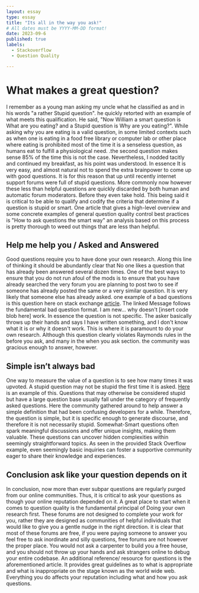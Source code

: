 ```yaml
---
layout: essay
type: essay
title: "Its all in the way you ask!"
# All dates must be YYYY-MM-DD format!
date: 2023-09-6
published: true
labels:
  - Stackoverflow
  - Question Quality

---
```


# What makes a great question?

I remember as a young man asking my uncle what he classified as and in his words "a rather Stupid question".
he quickly retorted with an example of what meets this qualification. He said, "Now William a smart question is What are you eating? and a Stupid question is Why are you eating?".
While asking why you are eating is a valid question, in some limited contexts such as when one is eating in a food free library or computer lab or other place where eating is prohibited 
most of the time it is a senseless question, as humans eat to fulfill a physiological need.
.the second question makes sense 85% of the time this is not the case. Nevertheless, I nodded tacitly and continued my breakfast, as his point was understood.
In essence It is very easy, and almost natural not to spend the extra brainpower to come up with good questions.
It is for this reason that up until recently internet support forums were full of stupid questions.
More commonly now however these less than helpful questions are quickly discarded by both human and automatic forum moderators.
Before they even take hold. This being said it is critical to be able to qualify and codify the criteria that determine if a question is stupid or smart. One article that gives a high-level overview and some concrete examples of general question quality control best practices is "How to ask questions the smart way" an analysis based on this process is pretty thorough to weed out things that are less than helpful.

## Help me help you / Asked and Answered
Good questions require you to have done your own research. Along this line of thinking it should be abundantly clear that No one likes a question that has already been answered several dozen times. One of the best ways to ensure that you do not run afoul of the mods is to ensure that you have already searched the very forum you are planning to post two to see if someone has already posted the same or a very similar question. It is very likely that someone else has already asked. 
one example of a bad questions is this question here on stack exchange [article](https://stackoverflow.com/questions/21865997/c-beginner-need-guidance). The linked Message follows the fundamental bad question format. I am new... why doesn't [insert code blob here] work.  In essence the question is not specific. The asker basically throws up their hands and says I have written something, and I don't know what it is or why it doesn't work. This is where it is paramount to do your own research. Although this question clearly violates Raymonds rules in the before you ask, and many in the when you ask section.
the community was gracious enough to answer, however.

## Simple isn’t always bad

One way to measure the value of a question is to see how many times it was upvoted. A stupid question may not be stupid the first time it is asked. [Here](https://stackoverflow.com/questions/121162/what-does-the-explicit-keyword-mean) is an example of this. Questions that may otherwise be considered stupid but have a large question base usually fall under the category of frequently asked questions. Here the community gathered around to help answer a simple definition that had been confusing developers for a while. Therefore, the question is simple, but it is specific enough to generate discourse, and therefore it is not necessarily stupid. Somewhat-Smart questions often spark meaningful discussions and offer unique insights, making them valuable. These questions can uncover hidden complexities within seemingly straightforward topics. As seen in the provided Stack Overflow example, even seemingly basic inquiries can foster a supportive community eager to share their knowledge and experiences.

## Conclusion ask like your question depends on it

In conclusion, now more than ever subpar questions are regularly purged from our online communities. Thus, it is critical to ask your questions as though your online reputation depended on it. A great place to start when it comes to question quality is the fundamental principal of Doing your own research first. These forums are not designed to complete your work for you, rather they are designed as communities of helpful individuals that would like to give you a gentle nudge in the right direction. it is clear that most of these forums are free, if you were paying someone to answer you feel free to ask inordinate and silly questions, free forums are not however the proper place. You would not ask a carpenter to build you a free house, and you should not throw up your hands and ask strangers online to debug your entire codebase. An additional reference/ resource for questions is the aforementioned article. It provides great guidelines as to what is appropriate and what is inappropriate on the stage known as the world wide web. Everything you do affects your reputation including what and how you ask questions.
